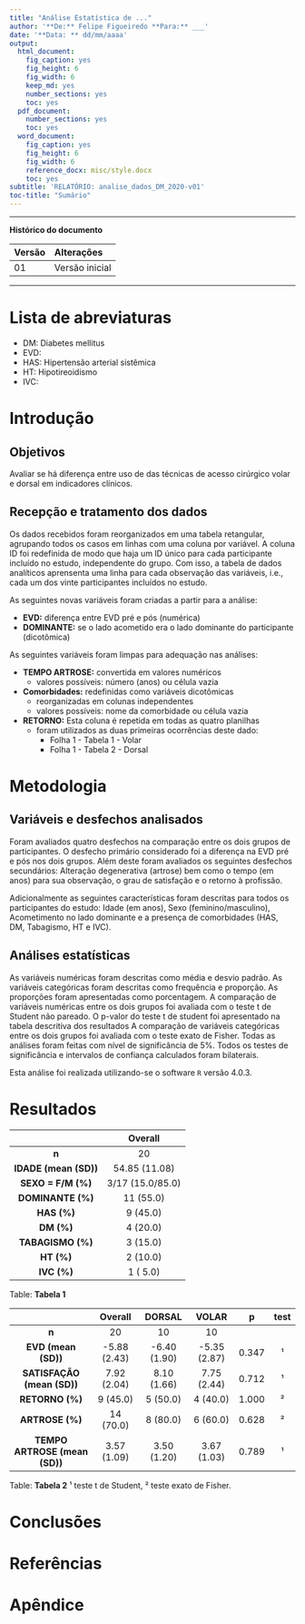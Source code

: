 ```yaml
---
title: "Análise Estatística de ..."
author: '**De:** Felipe Figueiredo **Para:** ___'
date: '**Data: ** dd/mm/aaaa'
output:
  html_document:
    fig_caption: yes
    fig_height: 6
    fig_width: 6
    keep_md: yes
    number_sections: yes
    toc: yes
  pdf_document:
    number_sections: yes
    toc: yes
  word_document:
    fig_caption: yes
    fig_height: 6
    fig_width: 6
    reference_docx: misc/style.docx
    toc: yes
subtitle: 'RELATÓRIO: analise_dados_DM_2020-v01'
toc-title: "Sumário"
---
```




---

**Histórico do documento**


|Versão |Alterações     |
|:------|:--------------|
|01     |Versão inicial |

---

<!-- **Assinaturas** -->





# Lista de abreviaturas

- DM: Diabetes mellitus
- EVD:
- HAS: Hipertensão arterial sistêmica
- HT: Hipotireoidismo
- IVC:

# Introdução

## Objetivos

Avaliar se há diferença entre uso de das técnicas de acesso cirúrgico volar e dorsal em indicadores clínicos.

## Recepção e tratamento dos dados

Os dados recebidos foram reorganizados em uma tabela retangular, agrupando todos os casos em linhas com uma coluna por variável.
A coluna ID foi redefinida de modo que haja um ID único para cada participante incluído no estudo, independente do grupo.
Com isso, a tabela de dados analíticos aprensenta uma linha para cada observação das variáveis, i.e., cada um dos vinte participantes incluídos no estudo.

As seguintes novas variáveis foram criadas a partir para a análise:

- **EVD:** diferença entre EVD pré e pós (numérica)
- **DOMINANTE:** se o lado acometido era o lado dominante do participante (dicotômica)

As seguintes variáveis foram limpas para adequação nas análises:

- **TEMPO ARTROSE:** convertida em valores numéricos
  - valores possíveis: número (anos) ou célula vazia
- **Comorbidades:** redefinidas como variáveis dicotômicas
  - reorganizadas em colunas independentes
  - valores possíveis: nome da comorbidade ou célula vazia
- **RETORNO:** Esta coluna é repetida em todas as quatro planilhas
  - foram utilizados as duas primeiras ocorrências deste dado:
    - Folha 1 - Tabela 1 - Volar
    - Folha 1 - Tabela 2 - Dorsal

# Metodologia

## Variáveis e desfechos analisados

Foram avaliados quatro desfechos na comparação entre os dois grupos de participantes.
O desfecho primário considerado foi a diferença na EVD pré e pós nos dois grupos.
Além deste foram avaliados os seguintes desfechos secundários: Alteração degenerativa (artrose) bem como o tempo (em anos) para sua observação, o grau de satisfação e o retorno à profissão.

Adicionalmente as seguintes características foram descritas para todos os participantes do estudo:
Idade (em anos),
Sexo (feminino/masculino),
Acometimento no lado dominante
e a presença de comorbidades (HAS, DM, Tabagismo, HT e IVC).

## Análises estatísticas

As variáveis numéricas foram descritas como média e desvio padrão.
As variáveis categóricas foram descritas como frequência e proporção.
As proporções foram apresentadas como porcentagem.
A comparação de variáveis numéricas entre os dois grupos foi avaliada com o teste t de Student não pareado.
O p-valor do teste t de student foi apresentado na tabela descritiva dos resultados
A comparação de variáveis categóricas entre os dois grupos foi avaliada com o teste exato de Fisher.
Todas as análises foram feitas com nível de significância de 5%.
Todos os testes de significância e intervalos de confiança calculados foram bilaterais.

Esta análise foi realizada utilizando-se o software `R` versão 4.0.3.

# Resultados


|        &nbsp;         |     Overall      |
|:---------------------:|:----------------:|
|         **n**         |        20        |
| **IDADE (mean (SD))** |  54.85 (11.08)   |
|  **SEXO = F/M (%)**   | 3/17 (15.0/85.0) |
|   **DOMINANTE (%)**   |    11 (55.0)     |
|      **HAS (%)**      |     9 (45.0)     |
|      **DM (%)**       |     4 (20.0)     |
|   **TABAGISMO (%)**   |     3 (15.0)     |
|      **HT (%)**       |     2 (10.0)     |
|      **IVC (%)**      |     1 ( 5.0)     |

Table: **Tabela 1**


|            &nbsp;             |   Overall    |    DORSAL    |    VOLAR     |   p   | test |
|:-----------------------------:|:------------:|:------------:|:------------:|:-----:|:----:|
|             **n**             |      20      |      10      |      10      |       |      |
|      **EVD (mean (SD))**      | -5.88 (2.43) | -6.40 (1.90) | -5.35 (2.87) | 0.347 |  ¹   |
|  **SATISFAÇÃO (mean (SD))**   | 7.92 (2.04)  | 8.10 (1.66)  | 7.75 (2.44)  | 0.712 |  ¹   |
|        **RETORNO (%)**        |   9 (45.0)   |   5 (50.0)   |   4 (40.0)   | 1.000 |  ²   |
|        **ARTROSE (%)**        |  14 (70.0)   |   8 (80.0)   |   6 (60.0)   | 0.628 |  ²   |
| **TEMPO ARTROSE (mean (SD))** | 3.57 (1.09)  | 3.50 (1.20)  | 3.67 (1.03)  | 0.789 |  ¹   |

Table: **Tabela 2**
¹ teste t de Student, ² teste exato de Fisher.
<!-- # Exceções e Desvios do teste -->

# Conclusões


# Referências

# Apêndice

